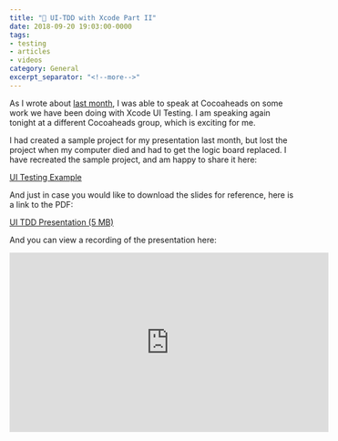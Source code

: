```yaml
---
title: "🧪 UI-TDD with Xcode Part II"
date: 2018-09-20 19:03:00-0000
tags:
- testing
- articles
- videos
category: General
excerpt_separator: "<!--more-->"
---
```


As I wrote about [last month](https://bennorris.org/2018/08/14/uitdd-with-xcode.html), I was able to speak at Cocoaheads on some work we have been doing with Xcode UI Testing. I am speaking again tonight at a different Cocoaheads group, which is exciting for me.
<!--more-->

I had created a sample project for my presentation last month, but lost the project when my computer died and had to get the logic board replaced. I have recreated the sample project, and am happy to share it here:

[UI Testing Example](https://github.com/benjaminsnorris/UITestingExample)

And just in case you would like to download the slides for reference, here is a link to the PDF:

[UI TDD Presentation (5 MB)](https://www.bennorris.blog/uploads/2019/7140e68aef.pdf)

And you can view a recording of the presentation here:

<iframe width="560" height="315" src="https://www.youtube-nocookie.com/embed/kLl7DIDv4Js" frameborder="0" allow="accelerometer; autoplay; encrypted-media; gyroscope; picture-in-picture" allowfullscreen></iframe>
